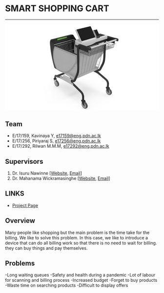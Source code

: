 <!-- ---
layout: home
permalink: index.html

# Please update this with your repository name and project title
repository-name: eYY-3yp-project-template
title: Project Template
--- -->

[comment]: # "This is the standard layout for the project, but you can clean this and use your own template"

# SMART SHOPPING CART

---
![model](docs/images/model.jpg)
## Team
-  E/17/159, Kavinaya Y, [e17159@eng.pdn.ac.lk](e17159@eng.pdn.ac.lk)
-  E/17/256, Piriyaraj S, [e17256@eng.pdn.ac.lk](e17256@eng.pdn.ac.lk)
-  E/17/292, Rilwan M.M.M, [e17292@eng.pdn.ac.lk](e17292@eng.pdn.ac.lk)

## Supervisors
1. Dr. Isuru Nawinne [[Website](http://www.ce.pdn.ac.lk/academic-staff/isuru-nawinne/), [Email](mailto:isurun@eng.pdn.ac.lk)]
2. Dr. Mahanama Wickramasinghe [[Website](http://www.ce.pdn.ac.lk/2021/05/02/dr-mahanama-wickramasinghe/), [Email](mailto:mahanamaw@eng.pdn.ac.lk)]


## LINKS
- [Project Page](https://cepdnaclk.github.io/e17-3yp-smart-shopping-cart/)

## Overview
Many people like shopping but the main problem is the time take for the billing. We like to solve this problem.
In this case, we like to introduce a device that can do all billing work so that there is no need to wait for billing. they can buy things and pay themselves.

## Problems
-Long waiting queues
-Safety and health during a pandemic
-Lot of labour for scanning and billing process
-Increased budget
-Forget to buy products
-Waste time on searching products
-Difficult to display offers


